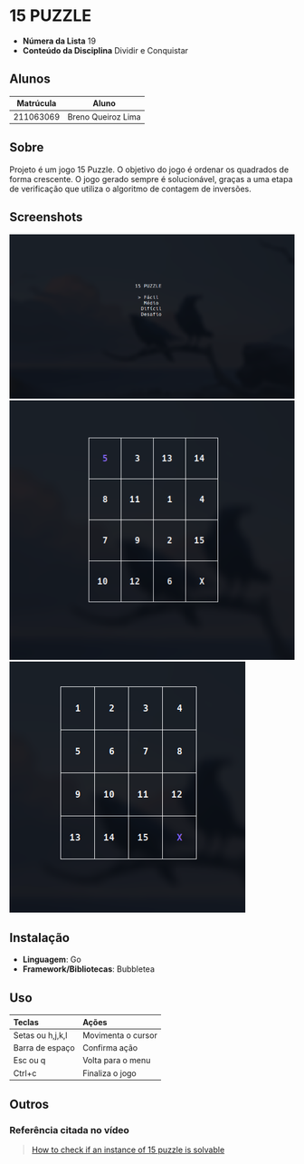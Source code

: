 # 15 PUZZLE

- **Númera da Lista** 19
- **Conteúdo da Disciplina** Dividir e Conquistar

## Alunos

| Matrúcula | Aluno |
| --        | --    |
| 211063069 | Breno Queiroz Lima |

## Sobre

Projeto é um jogo 15 Puzzle. O objetivo do jogo é ordenar os quadrados de forma crescente.
O jogo gerado sempre é solucionável, graças a uma etapa de verificação que utiliza o algoritmo
de contagem de inversões.

## Screenshots

![Menu screen](./assets/menu.png)
![New gaming](./assets/novoJogo.png)
![Solved gaming](./assets/solucao.png)

## Instalação

- **Linguagem**: Go
- **Framework/Bibliotecas**: Bubbletea

## Uso

| Teclas | Ações |
| :-     | :-
|Setas ou h,j,k,l| Movimenta o cursor|
|Barra de espaço | Confirma ação     |
|Esc ou q| Volta para o menu         |
|Ctrl+c | Finaliza o jogo            |

## Outros

### Referência citada no vídeo

> [How to check if an instance of 15 puzzle is solvable](https://www.geeksforgeeks.org/check-instance-15-puzzle-solvable/)
